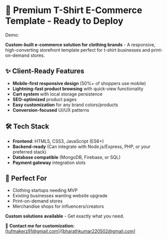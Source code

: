 # 🚀 Premium T-Shirt E-Commerce Template - Ready to Deploy

Demo: 

**Custom-built e-commerce solution for clothing brands** - A responsive, high-converting storefront template perfect for t-shirt businesses and print-on-demand stores.

## ✨ Client-Ready Features

- **Mobile-first responsive design** (50%+ of shoppers use mobile)
- **Lightning-fast product browsing** with quick-view functionality
- **Cart system** with local storage persistence
- **SEO-optimized** product pages
- **Easy customization** for any brand colors/products
- **Conversion-focused** UI/UX patterns

## 🛠 Tech Stack

- **Frontend**: HTML5, CSS3, JavaScript (ES6+)
- **Backend-ready** (Can integrate with Node.js/Express, PHP, or your preferred stack)
- **Database compatible** (MongoDB, Firebase, or SQL)
- **Payment gateway** integration slots

## 🎯 Perfect For

- Clothing startups needing MVP
- Existing businesses wanting website upgrade
- Print-on-demand stores
- Merchandise shops for influencers/creators


**Custom solutions available** - Get exactly what you need.

📩 **Contact me for customization:** [tufmakerz91@gmail.com]/[bharathkumar220502@gmail.com]

